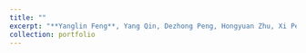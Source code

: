 ```yaml
---
title: ""
excerpt: "**Yanglin Feng**, Yang Qin, Dezhong Peng, Hongyuan Zhu, Xi Peng, Peng Hu#, [PointCloud-Text Matching: Benchmark Dataset and Baseline](https://ieeexplore.ieee.org/document/11086386), IEEE Transactions on Multimedia, 2025. (SCI Q1; IF=9.7) <br/><img src='../images/roma.jpg' style='width:65%;'>"
collection: portfolio
---
```

